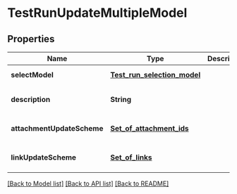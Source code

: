 # TestRunUpdateMultipleModel
## Properties

| Name | Type | Description | Notes |
|------------ | ------------- | ------------- | -------------|
| **selectModel** | [**Test_run_selection_model**](Test_run_selection_model.md) |  | [default to null] |
| **description** | **String** |  | [optional] [default to null] |
| **attachmentUpdateScheme** | [**Set_of_attachment_ids**](Set_of_attachment_ids.md) |  | [optional] [default to null] |
| **linkUpdateScheme** | [**Set_of_links**](Set_of_links.md) |  | [optional] [default to null] |

[[Back to Model list]](../README.md#documentation-for-models) [[Back to API list]](../README.md#documentation-for-api-endpoints) [[Back to README]](../README.md)


